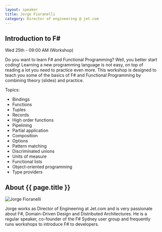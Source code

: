 ```yaml
---
layout: speaker
title: Jorge Fioranelli
category: Director of engineering @ jet.com
---
```


<div class="row">
    <div class="col-md-6">
        <div class="speaker-talk">
            <div class="section-head">
                <h2 class="header-title">Introduction to F#</h2>
                    <p class="header-desc">Wed 25th - 09:00 AM (Workshop)</p>
            </div>
            <div>
                <p>
                    Do you want to learn F# and Functional Programming? Well, you better start coding! Learning a new programming language is not easy, on top of reading a lot you need to practice even more. This workshop is designed to teach you some of the basics of F# and Functional Programming by combining theory (slides) and practice.
                </p>
                <p>
                    Topics:
                    <ul>
                        <li>Bindings</li>
                        <li>Functions</li>
                        <li>Tuples</li>
                        <li>Records</li>
                        <li>High order functions</li>
                        <li>Pipelining</li>
                        <li>Partial application</li>
                        <li>Composition</li>
                        <li>Options</li>
                        <li>Pattern matching</li>
                        <li>Discriminated unions</li>
                        <li>Units of measure</li>
                        <li>Functional lists</li>
                        <li>Object-oriented programming</li>
                        <li>Type providers</li>
                    </ul>
                </p>
            </div>
        </div>
    </div>
</div><!-- /.row -->
<div class="row">
    <div class="col-md-12">
        <div class="speaker-about">
            <div class="section-head">
                <h2 class="header-title">About {{ page.title }}</h2>
                <p class="header-desc">
                    <a href="https://twitter.com/jorgefioranelli"><i class="fab fa-twitter"></i></a>
					<a href="https://github.com/jorgef"><i class="fab fa-github-alt"></i></a>
					<a href="http://www.fsharpworkshop.com/"><i class="fas fa-rss"></i></a>
                </p>
            </div>
            <div class="row">
                <div class="col-md-2">
                    <img src="{{ site.baseurl }}public/assets/speakers/2019/jorge-fioranelli.jpg" alt="Jorge Fioranelli" />
                </div>
                <div class="col-md-10">
                    <p>
                        Jorge works as Director of Engineering at Jet.com and is very passionate about F#, Domain-Driven Design and Distributed Architectures. He is a regular speaker, co-founder of the F# Sydney user group and frequently runs workshops to introduce F# to developers.
                    </p>
                </div>
            </div>
        </div>
    </div>
</div>
